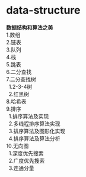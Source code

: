 # data-structure
**数据结构和算法之美**  
1.数组  
2.链表  
3.队列  
4.栈  
5.跳表  
6.二分查找  
7.二分查找树  
&ensp;1.2-3-4树  
&ensp;2.红黑树  
8.哈希表  
9.排序  
&ensp;1.排序算法及实现  
&ensp;2.多线程排序算法实现  
&ensp;3.排序算法及图形化实现  
&ensp;4.排序算法及算法分析  
10.无向图  
&ensp;1.深度优先搜索  
&ensp;2.广度优先搜索  
&ensp;3.连通分量  
